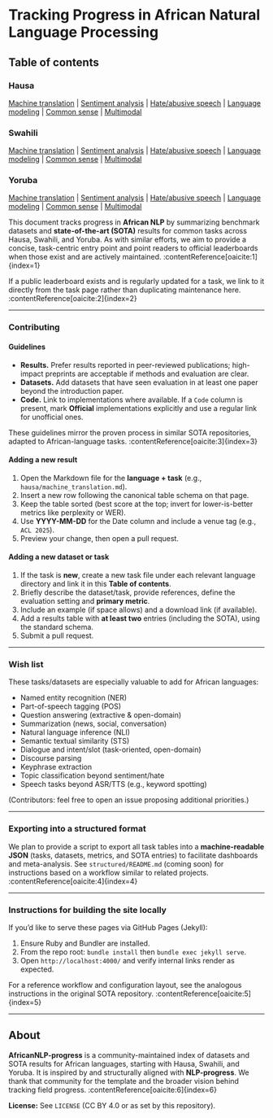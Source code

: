 # Tracking Progress in African Natural Language Processing

## Table of contents

### Hausa
  [Machine translation](hausa/machine_translation.md) | [Sentiment analysis](hausa/sentiment_analysis.md) | [Hate/abusive speech](hausa/hate_speech.md)
  | [Language modeling](hausa/language_modeling.md) | [Common sense](hausa/common_sense.md) | [Multimodal](hausa/multimodal.md)

### Swahili
  [Machine translation](swahili/machine_translation.md) | [Sentiment analysis](swahili/sentiment_analysis.md) | [Hate/abusive speech](swahili/hate_speech.md)
  | [Language modeling](swahili/language_modeling.md) | [Common sense](swahili/common_sense.md) | [Multimodal](swahili/multimodal.md)

### Yoruba
  [Machine translation](yoruba/machine_translation.md) | [Sentiment analysis](yoruba/sentiment_analysis.md) | [Hate/abusive speech](yoruba/hate_speech.md)
  | [Language modeling](yoruba/language_modeling.md) | [Common sense](yoruba/common_sense.md) | [Multimodal](yoruba/multimodal.md)


This document tracks progress in **African NLP** by summarizing benchmark datasets and **state-of-the-art (SOTA)** results for common tasks across Hausa, Swahili, and Yoruba. As with similar efforts, we aim to provide a concise, task-centric entry point and point readers to official leaderboards when those exist and are actively maintained. :contentReference[oaicite:1]{index=1}

If a public leaderboard exists and is regularly updated for a task, we link to it directly from the task page rather than duplicating maintenance here. :contentReference[oaicite:2]{index=2}

---

### Contributing

#### Guidelines

- **Results.** Prefer results reported in peer-reviewed publications; high-impact preprints are acceptable if methods and evaluation are clear.
- **Datasets.** Add datasets that have seen evaluation in at least one paper beyond the introduction paper.
- **Code.** Link to implementations where available. If a `Code` column is present, mark **Official** implementations explicitly and use a regular link for unofficial ones.

These guidelines mirror the proven process in similar SOTA repositories, adapted to African-language tasks. :contentReference[oaicite:3]{index=3}

#### Adding a new result

1. Open the Markdown file for the **language + task** (e.g., `hausa/machine_translation.md`).
2. Insert a new row following the canonical table schema on that page.
3. Keep the table sorted (best score at the top; invert for lower-is-better metrics like perplexity or WER).
4. Use **YYYY-MM-DD** for the Date column and include a venue tag (e.g., `ACL 2025`).
5. Preview your change, then open a pull request.

#### Adding a new dataset or task

1. If the task is **new**, create a new task file under each relevant language directory and link it in this **Table of contents**.
2. Briefly describe the dataset/task, provide references, define the evaluation setting and **primary metric**.
3. Include an example (if space allows) and a download link (if available).
4. Add a results table with **at least two** entries (including the SOTA), using the standard schema.
5. Submit a pull request.

---

### Wish list

These tasks/datasets are especially valuable to add for African languages:

- Named entity recognition (NER)
- Part-of-speech tagging (POS)
- Question answering (extractive & open-domain)
- Summarization (news, social, conversation)
- Natural language inference (NLI)
- Semantic textual similarity (STS)
- Dialogue and intent/slot (task-oriented, open-domain)
- Discourse parsing
- Keyphrase extraction
- Topic classification beyond sentiment/hate
- Speech tasks beyond ASR/TTS (e.g., keyword spotting)

(Contributors: feel free to open an issue proposing additional priorities.)

---

### Exporting into a structured format

We plan to provide a script to export all task tables into a **machine-readable JSON** (tasks, datasets, metrics, and SOTA entries) to facilitate dashboards and meta-analysis. See `structured/README.md` (coming soon) for instructions based on a workflow similar to related projects. :contentReference[oaicite:4]{index=4}

---

### Instructions for building the site locally

If you’d like to serve these pages via GitHub Pages (Jekyll):

1. Ensure Ruby and Bundler are installed.
2. From the repo root: `bundle install` then `bundle exec jekyll serve`.
3. Open `http://localhost:4000/` and verify internal links render as expected.

For a reference workflow and configuration layout, see the analogous instructions in the original SOTA repository. :contentReference[oaicite:5]{index=5}

---

## About

**AfricanNLP-progress** is a community-maintained index of datasets and SOTA results for African languages, starting with Hausa, Swahili, and Yoruba. It is inspired by and structurally aligned with **NLP-progress**. We thank that community for the template and the broader vision behind tracking field progress. :contentReference[oaicite:6]{index=6}

**License:** See `LICENSE` (CC BY 4.0 or as set by this repository).

